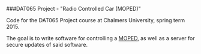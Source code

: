 ###DAT065 Project - "Radio Controlled Car (MOPED)"

Code for the DAT065 Project course at Chalmers University, spring term 2015.

The goal is to write software for controlling a [MOPED](https://moped.sics.se),
as well as a server for secure updates of said software.


